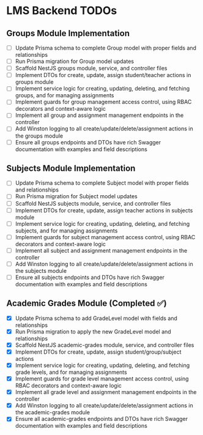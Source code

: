 # LMS Backend TODOs

## Groups Module Implementation

- [ ] Update Prisma schema to complete Group model with proper fields and relationships
- [ ] Run Prisma migration for Group model updates
- [ ] Scaffold NestJS groups module, service, and controller files
- [ ] Implement DTOs for create, update, assign student/teacher actions in groups module
- [ ] Implement service logic for creating, updating, deleting, and fetching groups, and for managing assignments
- [ ] Implement guards for group management access control, using RBAC decorators and context-aware logic
- [ ] Implement all group and assignment management endpoints in the controller
- [ ] Add Winston logging to all create/update/delete/assignment actions in the groups module
- [ ] Ensure all groups endpoints and DTOs have rich Swagger documentation with examples and field descriptions

## Subjects Module Implementation

- [ ] Update Prisma schema to complete Subject model with proper fields and relationships
- [ ] Run Prisma migration for Subject model updates
- [ ] Scaffold NestJS subjects module, service, and controller files
- [ ] Implement DTOs for create, update, assign teacher actions in subjects module
- [ ] Implement service logic for creating, updating, deleting, and fetching subjects, and for managing assignments
- [ ] Implement guards for subject management access control, using RBAC decorators and context-aware logic
- [ ] Implement all subject and assignment management endpoints in the controller
- [ ] Add Winston logging to all create/update/delete/assignment actions in the subjects module
- [ ] Ensure all subjects endpoints and DTOs have rich Swagger documentation with examples and field descriptions

## Academic Grades Module (Completed ✅)

- [x] Update Prisma schema to add GradeLevel model with fields and relationships
- [x] Run Prisma migration to apply the new GradeLevel model and relationships
- [x] Scaffold NestJS academic-grades module, service, and controller files
- [x] Implement DTOs for create, update, assign student/group/subject actions
- [x] Implement service logic for creating, updating, deleting, and fetching grade levels, and for managing assignments
- [x] Implement guards for grade level management access control, using RBAC decorators and context-aware logic
- [x] Implement all grade level and assignment management endpoints in the controller
- [x] Add Winston logging to all create/update/delete/assignment actions in the academic-grades module
- [x] Ensure all academic-grades endpoints and DTOs have rich Swagger documentation with examples and field descriptions
